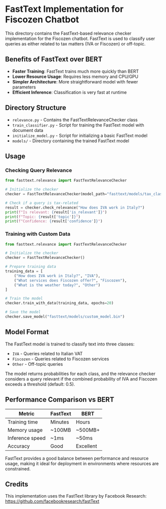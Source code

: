 # FastText Implementation for Fiscozen Chatbot

This directory contains the FastText-based relevance checker implementation for the Fiscozen chatbot. FastText is used to classify user queries as either related to tax matters (IVA or Fiscozen) or off-topic.

## Benefits of FastText over BERT

- **Faster Training**: FastText trains much more quickly than BERT
- **Lower Resource Usage**: Requires less memory and CPU/GPU
- **Simpler Architecture**: More straightforward model with fewer parameters
- **Efficient Inference**: Classification is very fast at runtime

## Directory Structure

- `relevance.py` - Contains the FastTextRelevanceChecker class
- `train_classifier.py` - Script for training the FastText model with document data
- `initialize_model.py` - Script for initializing a basic FastText model
- `models/` - Directory containing the trained FastText model

## Usage

### Checking Query Relevance

```python
from fasttext.relevance import FastTextRelevanceChecker

# Initialize the checker
checker = FastTextRelevanceChecker(model_path="fasttext/models/tax_classifier.bin")

# Check if a query is tax-related
result = checker.check_relevance("How does IVA work in Italy?")
print(f"Is relevant: {result['is_relevant']}")
print(f"Topic: {result['topic']}")
print(f"Confidence: {result['confidence']}")
```

### Training with Custom Data

```python
from fasttext.relevance import FastTextRelevanceChecker

# Initialize the checker
checker = FastTextRelevanceChecker()

# Prepare training data
training_data = [
    ("How does IVA work in Italy?", "IVA"),
    ("What services does Fiscozen offer?", "Fiscozen"),
    ("What is the weather today?", "Other")
]

# Train the model
checker.train_with_data(training_data, epochs=20)

# Save the model
checker.save_model("fasttext/models/custom_model.bin")
```

## Model Format

The FastText model is trained to classify text into three classes:
- `IVA` - Queries related to Italian VAT
- `Fiscozen` - Queries related to Fiscozen services
- `Other` - Off-topic queries

The model returns probabilities for each class, and the relevance checker considers a query relevant if the combined probability of IVA and Fiscozen exceeds a threshold (default: 0.5).

## Performance Comparison vs BERT

| Metric | FastText | BERT |
|--------|----------|------|
| Training time | Minutes | Hours |
| Memory usage | ~100MB | ~500MB+ |
| Inference speed | ~1ms | ~50ms |
| Accuracy | Good | Excellent |

FastText provides a good balance between performance and resource usage, making it ideal for deployment in environments where resources are constrained.

## Credits

This implementation uses the FastText library by Facebook Research:
https://github.com/facebookresearch/fastText 